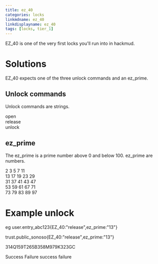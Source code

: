 ```yaml
---
title: ez_40
categories: locks
linkmdname: ez_40
linkdisplayname: ez_40
tags: [locks, tier_1]
---
```


EZ_40 is one of the very first locks you'll run into in hackmud.

# Solutions

EZ_40 expects one of the three unlock commands and an ez_prime.

## Unlock commands
Unlock commands are strings.

open\
release\
unlock

## ez_prime

The ez_prime is a prime number above 0 and below 100. ez_prime are numbers.

2
3
5
7
11\
13
17
19
23
29\
31
37
41
43
47\
53
59
61
67
71\
73
79
83
89
97

# Example unlock

eg user.entry_abc123{EZ_40:"release",ez_prime:"13"}

trust.public_sonoso{EZ_40:"release",ez_prime:"13"}

314Q159T265B358M979K323GC

Success Failure success failure